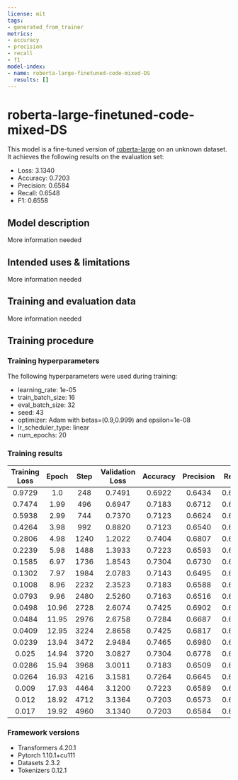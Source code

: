 ```yaml
---
license: mit
tags:
- generated_from_trainer
metrics:
- accuracy
- precision
- recall
- f1
model-index:
- name: roberta-large-finetuned-code-mixed-DS
  results: []
---
```


<!-- This model card has been generated automatically according to the information the Trainer had access to. You
should probably proofread and complete it, then remove this comment. -->

# roberta-large-finetuned-code-mixed-DS

This model is a fine-tuned version of [roberta-large](https://huggingface.co/roberta-large) on an unknown dataset.
It achieves the following results on the evaluation set:
- Loss: 3.1340
- Accuracy: 0.7203
- Precision: 0.6584
- Recall: 0.6548
- F1: 0.6558

## Model description

More information needed

## Intended uses & limitations

More information needed

## Training and evaluation data

More information needed

## Training procedure

### Training hyperparameters

The following hyperparameters were used during training:
- learning_rate: 1e-05
- train_batch_size: 16
- eval_batch_size: 32
- seed: 43
- optimizer: Adam with betas=(0.9,0.999) and epsilon=1e-08
- lr_scheduler_type: linear
- num_epochs: 20

### Training results

| Training Loss | Epoch | Step | Validation Loss | Accuracy | Precision | Recall | F1     |
|:-------------:|:-----:|:----:|:---------------:|:--------:|:---------:|:------:|:------:|
| 0.9729        | 1.0   | 248  | 0.7491          | 0.6922   | 0.6434    | 0.6625 | 0.6358 |
| 0.7474        | 1.99  | 496  | 0.6947          | 0.7183   | 0.6712    | 0.6915 | 0.6760 |
| 0.5938        | 2.99  | 744  | 0.7370          | 0.7123   | 0.6624    | 0.6839 | 0.6642 |
| 0.4264        | 3.98  | 992  | 0.8820          | 0.7123   | 0.6540    | 0.6636 | 0.6492 |
| 0.2806        | 4.98  | 1240 | 1.2022          | 0.7404   | 0.6807    | 0.6694 | 0.6742 |
| 0.2239        | 5.98  | 1488 | 1.3933          | 0.7223   | 0.6593    | 0.6587 | 0.6568 |
| 0.1585        | 6.97  | 1736 | 1.8543          | 0.7304   | 0.6730    | 0.6763 | 0.6737 |
| 0.1302        | 7.97  | 1984 | 2.0783          | 0.7143   | 0.6495    | 0.6520 | 0.6504 |
| 0.1008        | 8.96  | 2232 | 2.3523          | 0.7183   | 0.6588    | 0.6561 | 0.6552 |
| 0.0793        | 9.96  | 2480 | 2.5260          | 0.7163   | 0.6516    | 0.6566 | 0.6538 |
| 0.0498        | 10.96 | 2728 | 2.6074          | 0.7425   | 0.6902    | 0.6817 | 0.6830 |
| 0.0484        | 11.95 | 2976 | 2.6758          | 0.7284   | 0.6687    | 0.6734 | 0.6709 |
| 0.0409        | 12.95 | 3224 | 2.8658          | 0.7425   | 0.6817    | 0.6756 | 0.6781 |
| 0.0239        | 13.94 | 3472 | 2.9484          | 0.7465   | 0.6980    | 0.6818 | 0.6870 |
| 0.025         | 14.94 | 3720 | 3.0827          | 0.7304   | 0.6778    | 0.6577 | 0.6641 |
| 0.0286        | 15.94 | 3968 | 3.0011          | 0.7183   | 0.6509    | 0.6475 | 0.6491 |
| 0.0264        | 16.93 | 4216 | 3.1581          | 0.7264   | 0.6645    | 0.6563 | 0.6595 |
| 0.009         | 17.93 | 4464 | 3.1200          | 0.7223   | 0.6589    | 0.6561 | 0.6569 |
| 0.012         | 18.92 | 4712 | 3.1364          | 0.7203   | 0.6573    | 0.6503 | 0.6525 |
| 0.017         | 19.92 | 4960 | 3.1340          | 0.7203   | 0.6584    | 0.6548 | 0.6558 |


### Framework versions

- Transformers 4.20.1
- Pytorch 1.10.1+cu111
- Datasets 2.3.2
- Tokenizers 0.12.1

